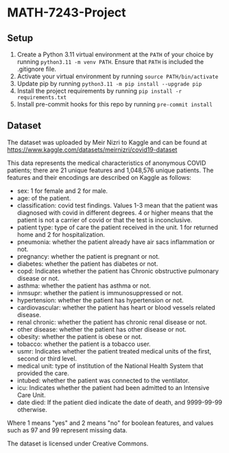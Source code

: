 # MATH-7243-Project

## Setup

1. Create a Python 3.11 virtual environment at the `PATH` of your choice by running `python3.11 -m venv PATH`. Ensure that `PATH` is included the .gitignore file.
2. Activate your virtual environment by running `source PATH/bin/activate`
3. Update pip by running `python3.11 -m pip install --upgrade pip`
4. Install the project requirements by running `pip install -r requirements.txt`
5. Install pre-commit hooks for this repo by running `pre-commit install`

## Dataset

The dataset was uploaded by Meir Nizri to Kaggle and can be found at https://www.kaggle.com/datasets/meirnizri/covid19-dataset

This data represents the medical characteristics of anonymous COVID patients; there are 21 unique features and 1,048,576 unique patients. The features and their encodings are described on Kaggle as follows:

- sex: 1 for female and 2 for male.
- age: of the patient.
- classification: covid test findings. Values 1-3 mean that the patient was diagnosed with covid in different degrees. 4 or higher means that the patient is not a carrier of covid or that the test is inconclusive.
- patient type: type of care the patient received in the unit. 1 for returned home and 2 for hospitalization.
- pneumonia: whether the patient already have air sacs inflammation or not.
- pregnancy: whether the patient is pregnant or not.
- diabetes: whether the patient has diabetes or not.
- copd: Indicates whether the patient has Chronic obstructive pulmonary disease or not.
- asthma: whether the patient has asthma or not.
- inmsupr: whether the patient is immunosuppressed or not.
- hypertension: whether the patient has hypertension or not.
- cardiovascular: whether the patient has heart or blood vessels related disease.
- renal chronic: whether the patient has chronic renal disease or not.
- other disease: whether the patient has other disease or not.
- obesity: whether the patient is obese or not.
- tobacco: whether the patient is a tobacco user.
- usmr: Indicates whether the patient treated medical units of the first, second or third level.
- medical unit: type of institution of the National Health System that provided the care.
- intubed: whether the patient was connected to the ventilator.
- icu: Indicates whether the patient had been admitted to an Intensive Care Unit.
- date died: If the patient died indicate the date of death, and 9999-99-99 otherwise.

Where 1 means "yes" and 2 means "no" for boolean features, and values such as 97 and 99 represent missing data.

The dataset is licensed under Creative Commons.
